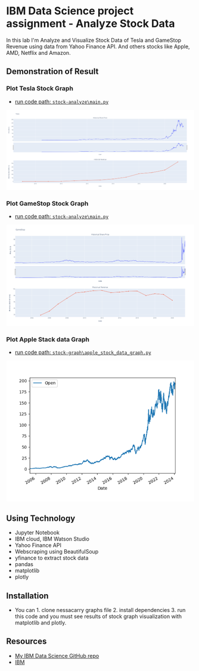 # IBM Data Science project assignment - Analyze Stock Data

In this lab I'm Analyze and Visualize Stock Data of Tesla and GameStop Revenue using data from Yahoo Finance API.
And others stocks like Apple, AMD, Netflix and Amazon.

## Demonstration of Result

### Plot Tesla Stock Graph

- [run code path: `stock-analyze\main.py`](https://github.com/dotpep/stock-analyze/blob/main/stock-analyze/main.py)

![Tesla Revenue Stock Graph](assets/plot_tesla_stock_graph.png)

### Plot GameStop Stock Graph

- [run code path: `stock-analyze\main.py`](https://github.com/dotpep/stock-analyze/blob/main/stock-analyze/main.py)

![GameStop Revenue Stock Graph](assets/plot_gamestop_stock_graph.png)

### Plot Apple Stack data Graph

- [run code path: `stock-graph\apple_stock_data_graph.py`](https://github.com/dotpep/stock-analyze/blob/main/stock-graph/apple_stock_data_graph.py)

![Apple Stock Data Graph](assets/apple_stock_data_graph.png)

## Using Technology

- Jupyter Notebook
- IBM cloud, IBM Watson Studio
- Yahoo Finance API
- Webscraping using BeautifulSoup
- yfinance to extract stock data
- pandas
- matplotlib
- plotly

## Installation

- You can 1. clone nessacarry graphs file 2. install dependencies 3. run this code and you must see results of stock graph visualization with matplotlib and plotly.

## Resources

- [My IBM Data Science GitHub repo](https://github.com/dotpep/python-sample-space/tree/master/IBM_Data_Science_Professional_Certificates_coursera)
- [IBM](https://www.coursera.org/learn/python-project-for-data-science)

